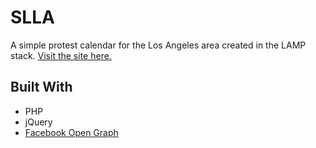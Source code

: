 # SLLA

A simple protest calendar for the Los Angeles area created in the LAMP stack. [Visit the site here.](http://stayloudla.com/)

## Built With

* PHP
* jQuery
* [Facebook Open Graph](https://developers.facebook.com/docs/reference/opengraph/)
